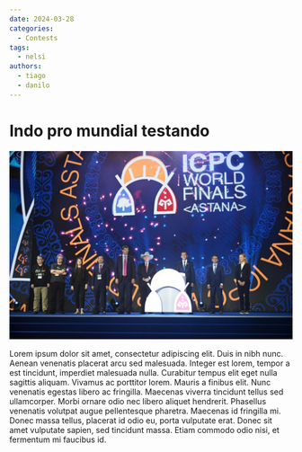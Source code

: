 ```yaml
---
date: 2024-03-28
categories:
  - Contests
tags:
  - nelsi
authors:
  - tiago
  - danilo
---
```


# Indo pro mundial testando

![NELSI](../../assets/blog_images/icpc.jpg)

Lorem ipsum dolor sit amet, consectetur adipiscing elit. Duis in nibh nunc. Aenean venenatis placerat arcu sed malesuada. Integer est lorem, tempor a est tincidunt, imperdiet malesuada nulla. Curabitur tempus elit eget nulla sagittis aliquam. Vivamus ac porttitor lorem. Mauris a finibus elit. Nunc venenatis egestas libero ac fringilla. Maecenas viverra tincidunt tellus sed ullamcorper. Morbi ornare odio nec libero aliquet hendrerit. Phasellus venenatis volutpat augue pellentesque pharetra. Maecenas id fringilla mi. Donec massa tellus, placerat id odio eu, porta vulputate erat. Donec sit amet vulputate sapien, sed tincidunt massa. Etiam commodo odio nisi, et fermentum mi faucibus id.